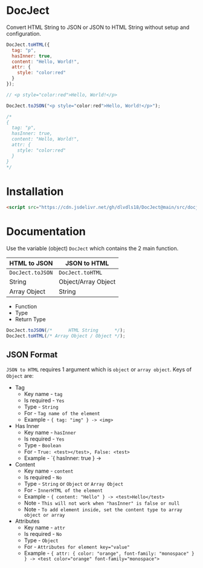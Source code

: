 # DocJect
Convert HTML String to JSON or JSON to HTML String without setup and configuration.

```js
DocJect.toHTML({
  tag: "p",
  hasInner: true,
  content: "Hello, World!",
  attr: {
    style: "color:red"
  }
});

// <p style="color:red">Hello, World!</p>
```

```js
DocJect.toJSON("<p style="color:red">Hello, World!</p>");

/*
{
  tag: "p",
  hasInner: true,
  content: "Hello, World!",
  attr: {
    style: "color:red"
  }
}
*/
```

# Installation
```html
<script src="https://cdn.jsdelivr.net/gh/dlvdls18/DocJect@main/src/docject.js"></script>
```

# Documentation
Use the variable (object) `DocJect` which contains the 2 main function.

|   HTML to JSON   |    JSON to HTML     |
|------------------|---------------------|
| `DocJect.toJSON` |   `DocJect.toHTML`  |
|      String      | Object/Array Object |
|   Array Object   |       String        |

- Function
- Type
- Return Type

```js
DocJect.toJSON(/*      HTML String      */);
DocJect.toHTML(/* Array Object / Object */);
```


## JSON Format
`JSON to HTML` requires 1 argument which is `object` or `array object`.
Keys of `Object` are:

- Tag
  - Key name - `tag`
  - Is required - `Yes`
  - Type - `String`
  - For - `Tag name of the element`
  - Example - `{ tag: "img" } -> <img>`
- Has Inner
  - Key name - `hasInner`
  - Is required - `Yes`
  - Type - `Boolean`
  - For - `True: <test></test>, False: <test>`
  - Example - `{ hasInner: true } -> <test></test>
- Content
  - Key name - `content`
  - Is required - `No`
  - Type - `String` or `Object` or `Array Object`
  - For - `InnerHTML of the element`
  - Example - `{ content: "Hello" } -> <test>Hello</test>`
  - Note - `This will not work when "hasInner" is false or null`
  - Note - `To add element inside, set the content type to array object or array`
- Attributes
  - Key name - `attr`
  - Is required - `No`
  - Type - `Object`
  - For - `Attributes for element key="value"`
  - Example - `{ attr: { color: "orange", font-family: "monospace" } } -> <test color="orange" font-family="monospace">`
